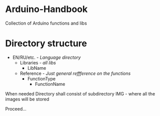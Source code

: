 # Arduino-Handbook
Collection of Arduino functions and libs

# Directory structure
- EN/RU/etc. - *Language directory* 
    + Libraries - *all libs*
        * LibName
    + Reference - *Just general reffference on the functions*
        * FunctionType
            - FunctionName

When needed Directory shall consist of subdirectory IMG - where all the images will be stored

Proceed...


